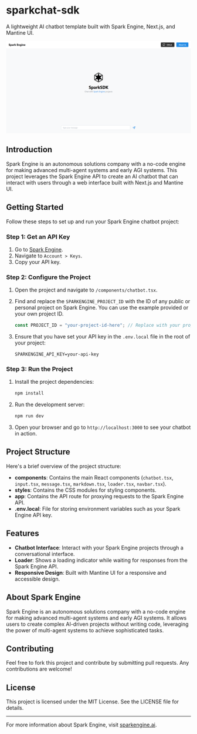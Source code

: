 # sparkchat-sdk

A lightweight AI chatbot template built with Spark Engine, Next.js, and Mantine UI.

![Spark Engine Chatbot](readme-img.png)

## Introduction

Spark Engine is an autonomous solutions company with a no-code engine for making advanced multi-agent systems and early AGI systems. This project leverages the Spark Engine API to create an AI chatbot that can interact with users through a web interface built with Next.js and Mantine UI.

## Getting Started

Follow these steps to set up and run your Spark Engine chatbot project:

### Step 1: Get an API Key

1. Go to [Spark Engine](https://sparkengine.ai).
2. Navigate to `Account > Keys`.
3. Copy your API key.

### Step 2: Configure the Project

1. Open the project and navigate to `/components/chatbot.tsx`.
2. Find and replace the `SPARKENGINE_PROJECT_ID` with the ID of any public or personal project on Spark Engine. You can use the example provided or your own project ID.

    ```typescript
    const PROJECT_ID = "your-project-id-here"; // Replace with your project ID
    ```

3. Ensure that you have set your API key in the `.env.local` file in the root of your project:

    ```plaintext
    SPARKENGINE_API_KEY=your-api-key
    ```

### Step 3: Run the Project

1. Install the project dependencies:

    ```bash
    npm install
    ```

2. Run the development server:

    ```bash
    npm run dev
    ```

3. Open your browser and go to `http://localhost:3000` to see your chatbot in action.

## Project Structure

Here's a brief overview of the project structure:

- **components**: Contains the main React components (`chatbot.tsx`, `input.tsx`, `message.tsx`, `markdown.tsx`, `loader.tsx`, `navbar.tsx`).
- **styles**: Contains the CSS modules for styling components.
- **app**: Contains the API route for proxying requests to the Spark Engine API.
- **.env.local**: File for storing environment variables such as your Spark Engine API key.

## Features

- **Chatbot Interface**: Interact with your Spark Engine projects through a conversational interface.
- **Loader**: Shows a loading indicator while waiting for responses from the Spark Engine API.
- **Responsive Design**: Built with Mantine UI for a responsive and accessible design.

## About Spark Engine

Spark Engine is an autonomous solutions company with a no-code engine for making advanced multi-agent systems and early AGI systems. It allows users to create complex AI-driven projects without writing code, leveraging the power of multi-agent systems to achieve sophisticated tasks.

## Contributing

Feel free to fork this project and contribute by submitting pull requests. Any contributions are welcome!

## License

This project is licensed under the MIT License. See the LICENSE file for details.

---

For more information about Spark Engine, visit [sparkengine.ai](https://sparkengine.ai).